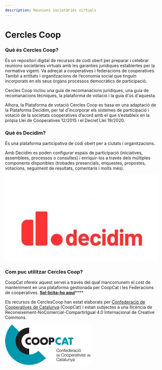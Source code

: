 ```yaml
---
description: Reunions societàries virtuals
---
```


# Cercles Coop

### Què és Cercles Coop?

És un repositori digital de recursos de codi obert per preparar i celebrar reunions societàries virtuals amb les garanties jurídiques establertes per la normativa vigent. Va adreçat a cooperatives i federacions de cooperatives. També a entitats i organitzacions de l’economia social que tinguin incorporats en els seus òrgans processos democràtics de participació.

Cercles Coop inclou una guia de recomanacions jurídiques, una guia de recomanacions tècniques, la plataforma de votació i la guia d'ús d'aquesta.

Alhora, la Plataforma de votació Cercles Coop es basa en una adaptació de la Plataforma Decidim, per tal d’incorporar els sistemes de participació i votació de la societats cooperatives d’acord amb el que s’estableix en la pròpia Llei de Cooperatives 12/2015 i el Decret Llei 19/2020.



### Què és Decidim?

És una plataforma participativa de codi obert per a ciutats i organitzacions.

Amb Decidim es poden configurar espais de participació \(iniciatives, assemblees, processos o consultes\) i enriquir-los a través dels múltiples components disponibles \(trobades presencials, enquestes, propostes, votacions, seguiment de resultats, comentaris i molts més\).

![](.gitbook/assets/decidim.jpg)

### Com puc utilitzar **Cercles Coop**?

CoopCat ofereix aquest servei a través del qual mancomunem el cost de manteniment en una plataforma gestionada per CoopCat i les Federacions de cooperatives. [**Sol·licita-ho aquí**](mailto:ccc@cooperativescatalunya.coop%20%20%20)\*\*\*\*


Els recursos de CerclesCoop han estat elaborats per [Confederació de Cooperatives de Catalunya](https://www.cooperativescatalunya.coop/) \(CoopCat\) i estan subjectes a una llicència de Reconeixement-NoComercial-CompartirIgual 4.0 Internacional de Creative Commons.

![](.gitbook/assets/ccoopcat.jpg)


